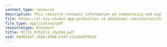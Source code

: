 ```yaml
---
content_type: resource
description: This resource contains information on summarizing and exploring data.
file: https://ol-ocw-studio-app-production.s3.amazonaws.com/courses/15-075j-statistical-thinking-and-data-analysis-fall-2011/e8d615e72bb6d384e34fc2a10a8f03cb_MIT15_075JF11_chpt04.pdf
file_type: application/pdf
resourcetype: Document
title: MIT15_075JF11_chpt04.pdf
uid: e8d615e7-2bb6-d384-e34f-c2a10a8f03cb
---
```


